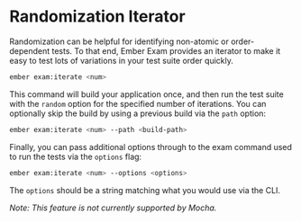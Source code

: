 # Randomization Iterator

Randomization can be helpful for identifying non-atomic or order-dependent tests. To that end, Ember Exam provides an iterator to make it easy to test lots of variations in your test suite order quickly.

```bash
ember exam:iterate <num>
```

This command will build your application once, and then run the test suite with the `random` option for the specified number of iterations. You can optionally skip the build by using a previous build via the `path` option:

```bash
ember exam:iterate <num> --path <build-path>
```

Finally, you can pass additional options through to the exam command used to run the tests via the `options` flag:

```bash
ember exam:iterate <num> --options <options>
```

The `options` should be a string matching what you would use via the CLI.

_Note: This feature is not currently supported by Mocha._
